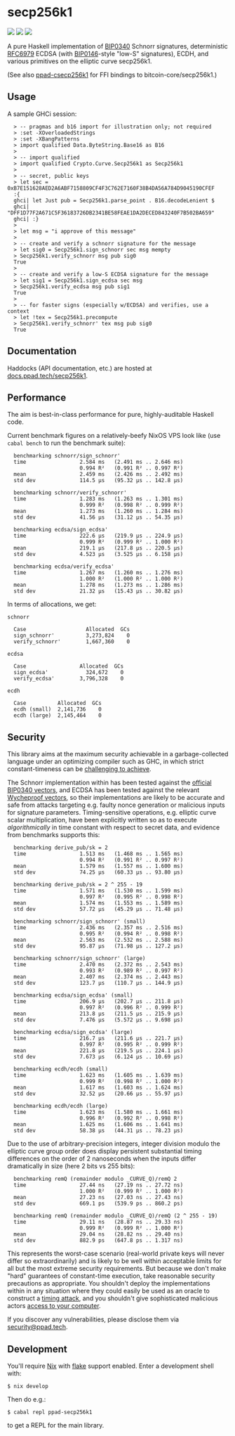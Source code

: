 # secp256k1

[![](https://img.shields.io/hackage/v/ppad-secp256k1?color=blue)](https://hackage.haskell.org/package/ppad-secp256k1)
![](https://img.shields.io/badge/license-MIT-brightgreen)
[![](https://img.shields.io/badge/haddock-secp256k1-lightblue)](https://docs.ppad.tech/secp256k1)

A pure Haskell implementation of [BIP0340][bp340] Schnorr signatures,
deterministic [RFC6979][r6979] ECDSA (with [BIP0146][bp146]-style
"low-S" signatures), ECDH, and various primitives on the elliptic curve
secp256k1.

(See also [ppad-csecp256k1][csecp] for FFI bindings to
bitcoin-core/secp256k1.)

## Usage

A sample GHCi session:

```
  > -- pragmas and b16 import for illustration only; not required
  > :set -XOverloadedStrings
  > :set -XBangPatterns
  > import qualified Data.ByteString.Base16 as B16
  >
  > -- import qualified
  > import qualified Crypto.Curve.Secp256k1 as Secp256k1
  >
  > -- secret, public keys
  > let sec = 0xB7E151628AED2A6ABF7158809CF4F3C762E7160F38B4DA56A784D9045190CFEF
  :{
  ghci| let Just pub = Secp256k1.parse_point . B16.decodeLenient $
  ghci|       "DFF1D77F2A671C5F36183726DB2341BE58FEAE1DA2DECED843240F7B502BA659"
  ghci| :}
  >
  > let msg = "i approve of this message"
  >
  > -- create and verify a schnorr signature for the message
  > let sig0 = Secp256k1.sign_schnorr sec msg mempty
  > Secp256k1.verify_schnorr msg pub sig0
  True
  >
  > -- create and verify a low-S ECDSA signature for the message
  > let sig1 = Secp256k1.sign_ecdsa sec msg
  > Secp256k1.verify_ecdsa msg pub sig1
  True
  >
  > -- for faster signs (especially w/ECDSA) and verifies, use a context
  > let !tex = Secp256k1.precompute
  > Secp256k1.verify_schnorr' tex msg pub sig0
  True
```

## Documentation

Haddocks (API documentation, etc.) are hosted at
[docs.ppad.tech/secp256k1][hadoc].

## Performance

The aim is best-in-class performance for pure, highly-auditable Haskell
code.

Current benchmark figures on a relatively-beefy NixOS VPS look like
(use `cabal bench` to run the benchmark suite):

```
  benchmarking schnorr/sign_schnorr'
  time                 2.584 ms   (2.491 ms .. 2.646 ms)
                       0.994 R²   (0.991 R² .. 0.997 R²)
  mean                 2.459 ms   (2.426 ms .. 2.492 ms)
  std dev              114.5 μs   (95.32 μs .. 142.8 μs)

  benchmarking schnorr/verify_schnorr'
  time                 1.283 ms   (1.263 ms .. 1.301 ms)
                       0.999 R²   (0.998 R² .. 0.999 R²)
  mean                 1.273 ms   (1.260 ms .. 1.284 ms)
  std dev              41.56 μs   (31.12 μs .. 54.35 μs)

  benchmarking ecdsa/sign_ecdsa'
  time                 222.6 μs   (219.9 μs .. 224.9 μs)
                       0.999 R²   (0.999 R² .. 1.000 R²)
  mean                 219.1 μs   (217.8 μs .. 220.5 μs)
  std dev              4.523 μs   (3.525 μs .. 6.158 μs)

  benchmarking ecdsa/verify_ecdsa'
  time                 1.267 ms   (1.260 ms .. 1.276 ms)
                       1.000 R²   (1.000 R² .. 1.000 R²)
  mean                 1.278 ms   (1.273 ms .. 1.286 ms)
  std dev              21.32 μs   (15.43 μs .. 30.82 μs)
```

In terms of allocations, we get:

```
schnorr

  Case                   Allocated  GCs
  sign_schnorr'          3,273,824    0
  verify_schnorr'        1,667,360    0

ecdsa

  Case                 Allocated  GCs
  sign_ecdsa'            324,672    0
  verify_ecdsa'        3,796,328    0

ecdh

  Case          Allocated  GCs
  ecdh (small)  2,141,736    0
  ecdh (large)  2,145,464    0
```

## Security

This library aims at the maximum security achievable in a
garbage-collected language under an optimizing compiler such as GHC, in
which strict constant-timeness can be [challenging to achieve][const].

The Schnorr implementation within has been tested against the [official
BIP0340 vectors][ut340], and ECDSA has been tested against the relevant
[Wycheproof vectors][wyche], so their implementations are likely to be
accurate and safe from attacks targeting e.g. faulty nonce generation or
malicious inputs for signature parameters. Timing-sensitive operations,
e.g. elliptic curve scalar multiplication, have been explicitly written
so as to execute *algorithmically* in time constant with respect to
secret data, and evidence from benchmarks supports this:

```
  benchmarking derive_pub/sk = 2
  time                 1.513 ms   (1.468 ms .. 1.565 ms)
                       0.994 R²   (0.991 R² .. 0.997 R²)
  mean                 1.579 ms   (1.557 ms .. 1.600 ms)
  std dev              74.25 μs   (60.33 μs .. 93.80 μs)

  benchmarking derive_pub/sk = 2 ^ 255 - 19
  time                 1.571 ms   (1.530 ms .. 1.599 ms)
                       0.997 R²   (0.995 R² .. 0.998 R²)
  mean                 1.574 ms   (1.553 ms .. 1.589 ms)
  std dev              57.72 μs   (45.29 μs .. 71.48 μs)

  benchmarking schnorr/sign_schnorr' (small)
  time                 2.436 ms   (2.357 ms .. 2.516 ms)
                       0.995 R²   (0.994 R² .. 0.998 R²)
  mean                 2.563 ms   (2.532 ms .. 2.588 ms)
  std dev              95.87 μs   (71.98 μs .. 127.2 μs)

  benchmarking schnorr/sign_schnorr' (large)
  time                 2.470 ms   (2.372 ms .. 2.543 ms)
                       0.993 R²   (0.989 R² .. 0.997 R²)
  mean                 2.407 ms   (2.374 ms .. 2.443 ms)
  std dev              123.7 μs   (110.7 μs .. 144.9 μs)

  benchmarking ecdsa/sign_ecdsa' (small)
  time                 206.9 μs   (202.7 μs .. 211.8 μs)
                       0.997 R²   (0.996 R² .. 0.999 R²)
  mean                 213.8 μs   (211.5 μs .. 215.9 μs)
  std dev              7.476 μs   (5.572 μs .. 9.698 μs)

  benchmarking ecdsa/sign_ecdsa' (large)
  time                 216.7 μs   (211.6 μs .. 221.7 μs)
                       0.997 R²   (0.995 R² .. 0.999 R²)
  mean                 221.8 μs   (219.5 μs .. 224.1 μs)
  std dev              7.673 μs   (6.124 μs .. 10.69 μs)

  benchmarking ecdh/ecdh (small)
  time                 1.623 ms   (1.605 ms .. 1.639 ms)
                       0.999 R²   (0.998 R² .. 1.000 R²)
  mean                 1.617 ms   (1.603 ms .. 1.624 ms)
  std dev              32.52 μs   (20.66 μs .. 55.97 μs)

  benchmarking ecdh/ecdh (large)
  time                 1.623 ms   (1.580 ms .. 1.661 ms)
                       0.996 R²   (0.992 R² .. 0.998 R²)
  mean                 1.625 ms   (1.606 ms .. 1.641 ms)
  std dev              58.38 μs   (44.31 μs .. 78.23 μs)
```

Due to the use of arbitrary-precision integers, integer division modulo
the elliptic curve group order does display persistent substantial
timing differences on the order of 2 nanoseconds when the inputs differ
dramatically in size (here 2 bits vs 255 bits):

```
  benchmarking remQ (remainder modulo _CURVE_Q)/remQ 2
  time                 27.44 ns   (27.19 ns .. 27.72 ns)
                       1.000 R²   (0.999 R² .. 1.000 R²)
  mean                 27.23 ns   (27.03 ns .. 27.43 ns)
  std dev              669.1 ps   (539.9 ps .. 860.2 ps)

  benchmarking remQ (remainder modulo _CURVE_Q)/remQ (2 ^ 255 - 19)
  time                 29.11 ns   (28.87 ns .. 29.33 ns)
                       0.999 R²   (0.999 R² .. 1.000 R²)
  mean                 29.04 ns   (28.82 ns .. 29.40 ns)
  std dev              882.9 ps   (647.8 ps .. 1.317 ns)
```

This represents the worst-case scenario (real-world private keys will
never differ so extraordinarily) and is likely to be well within
acceptable limits for all but the most extreme security requirements.
But because we don't make "hard" guarantees of constant-time execution,
take reasonable security precautions as appropriate. You shouldn't
deploy the implementations within in any situation where they could
easily be used as an oracle to construct a [timing attack][timea],
and you shouldn't give sophisticated malicious actors [access to your
computer][flurl].

If you discover any vulnerabilities, please disclose them via
security@ppad.tech.

## Development

You'll require [Nix][nixos] with [flake][flake] support enabled. Enter a
development shell with:

```
$ nix develop
```

Then do e.g.:

```
$ cabal repl ppad-secp256k1
```

to get a REPL for the main library.

[bp340]: https://github.com/bitcoin/bips/blob/master/bip-0340.mediawiki
[ut340]: https://github.com/bitcoin/bips/blob/master/bip-0340/test-vectors.csv
[bp146]: https://github.com/bitcoin/bips/blob/master/bip-0146.mediawiki
[r6979]: https://www.rfc-editor.org/rfc/rfc6979
[nixos]: https://nixos.org/
[flake]: https://nixos.org/manual/nix/unstable/command-ref/new-cli/nix3-flake.html
[hadoc]: https://docs.ppad.tech/secp256k1
[wyche]: https://github.com/C2SP/wycheproof
[timea]: https://en.wikipedia.org/wiki/Timing_attack
[flurl]: https://eprint.iacr.org/2014/140.pdf
[const]: https://www.chosenplaintext.ca/articles/beginners-guide-constant-time-cryptography.html
[csecp]: https://git.ppad.tech/csecp256k1
